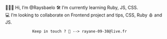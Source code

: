 🙋🏽‍♂️ Hi, I’m @Raysbaelo 
🛠 I’m currently learning Ruby, JS, CSS.  
💻 I’m looking to collaborate on Frontend project and tips, CSS, Ruby 🩸 and JS. 
               
                Keep in touch ? 💌 --> rayane-09-38@live.fr

<!---
Raysbaelo/Raysbaelo is a ✨ special ✨ repository because its `README.md` (this file) appears on your GitHub profile.
You can click the Preview link to take a look at your changes.
--->
